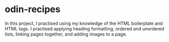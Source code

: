 # odin-recipes
In this project, I practised using my knowledge of the HTML boilerplate and HTML tags.
I practised applying heading formatting, ordered and unordered lists, linking pages together, and adding images to a page.
